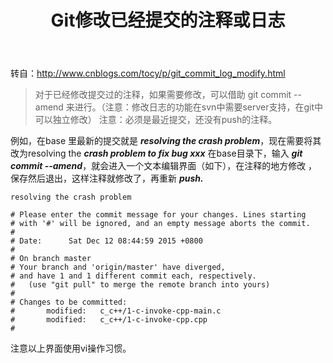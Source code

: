 ﻿---
title: Git修改已经提交的注释或日志
categories: Git
tags: git
---

<!-- more -->

转自：http://www.cnblogs.com/tocy/p/git_commit_log_modify.html

> 对于已经修改提交过的注释，如果需要修改，可以借助 git commit --amend 来进行。（注意：修改日志的功能在svn中需要server支持，在git中可以独立修改）
注意：必须是最近提交，还没有push的注释。	

例如，在base 里最新的提交就是 ***resolving the crash problem***，现在需要将其改为resolving the ***crash problem to fix bug xxx***
在base目录下，输入 ***git commit --amend***，就会进入一个文本编辑界面（如下），在注释的地方修改 ，保存然后退出，这样注释就修改了，再重新 ***push.***

```
resolving the crash problem

# Please enter the commit message for your changes. Lines starting
# with '#' will be ignored, and an empty message aborts the commit.
#
# Date:      Sat Dec 12 08:44:59 2015 +0800
#
# On branch master
# Your branch and 'origin/master' have diverged,
# and have 1 and 1 different commit each, respectively.
#   (use "git pull" to merge the remote branch into yours)
#
# Changes to be committed:
#       modified:   c_c++/1-c-invoke-cpp-main.c
#       modified:   c_c++/1-c-invoke-cpp.cpp
#
```
注意以上界面使用vi操作习惯。
